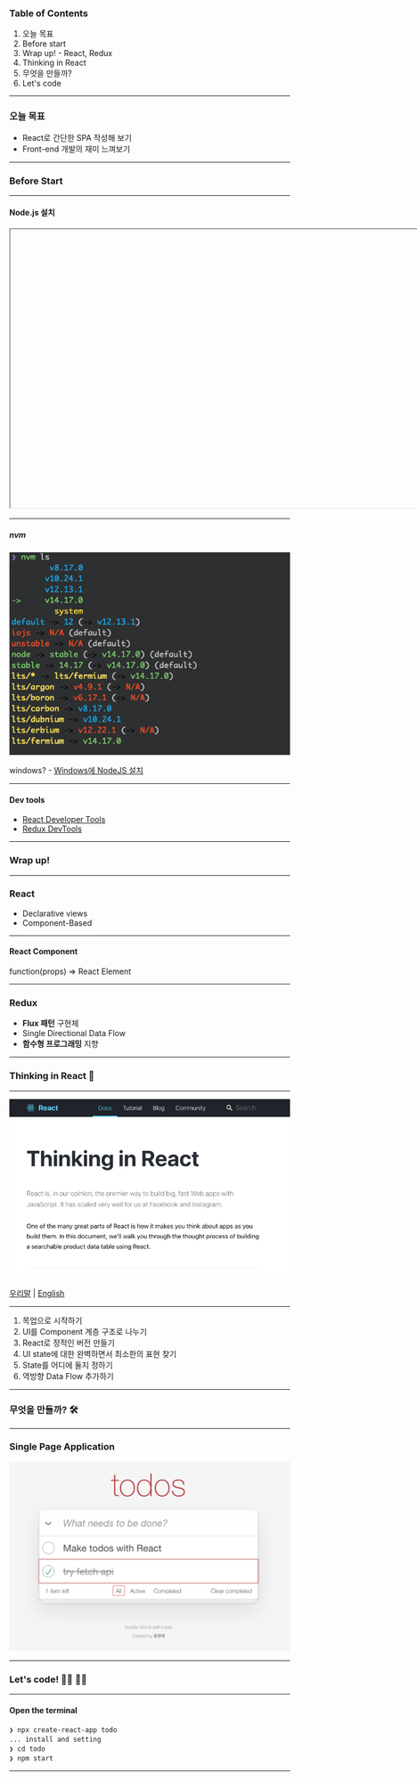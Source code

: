 ### Table of Contents

1. 오늘 목표
1. Before start
1. Wrap up! - React, Redux
1. Thinking in React
1. 무엇을 만들까?
1. Let's code

-----

### 오늘 목표

- React로 간단한 SPA 작성해 보기 <!-- .element: class="fragment" -->
- Front-end 개발의 재미 느껴보기 <!-- .element: class="fragment" -->

-----

### Before Start

-----

#### Node.js 설치

<iframe
  data-src="https://nodejs.org/ko/about/releases/"
  data-preload
  width="1200px"
  height="500px"
></iframe>

-----

##### nvm

![](./images/nvm.png) <!-- .element: style="height:450px" -->

windows? - [Windows에 NodeJS 설치](https://docs.microsoft.com/ko-kr/windows/dev-environment/javascript/nodejs-on-windows)

-----

#### Dev tools

- [React Developer Tools](https://chrome.google.com/webstore/detail/react-developer-tools/fmkadmapgofadopljbjfkapdkoienihi?hl=ko)
- [Redux DevTools](https://chrome.google.com/webstore/detail/redux-devtools/lmhkpmbekcpmknklioeibfkpmmfibljd?hl=ko)

-----

### Wrap up!

-----

### React

- Declarative views <!-- .element: class="fragment" -->
- Component-Based <!-- .element: class="fragment" -->

-----

#### React Component

<p class="fragment white">
  function(props)
  <span class="fragment"> => </span>
  <span class="fragment">React Element</span>
</p>

-----

### Redux

- <!-- .element: class="fragment" --> <strong class="yellow">Flux 패턴</strong> 구현체
- <!-- .element: class="fragment" --> Single Directional Data Flow
- <!-- .element: class="fragment" --> <strong class="yellow">함수형 프로그래밍</strong> 지향

-----

### Thinking in React 🤔

-----

![](./images/thinking-in-react.png) <!-- .element: style="height:600px" -->

[우리말](https://ko.reactjs.org/docs/thinking-in-react.html) | [English](https://reactjs.org/docs/thinking-in-react.html)

-----

1. 목업으로 시작하기 <!-- .element: class="fragment highlight-current-yellow" -->
2. UI를 Component 계층 구조로 나누기 <!-- .element: class="fragment highlight-current-yellow" -->
3. React로 정적인 버전 만들기 <!-- .element: class="fragment highlight-current-yellow" -->
4. UI state에 대한 완벽하면서 최소한의 표현 찾기 <!-- .element: class="fragment highlight-current-yellow" -->
5. State를 어디에 둘지 정하기 <!-- .element: class="fragment highlight-current-yellow" -->
6. 역방향 Data Flow 추가하기 <!-- .element: class="fragment highlight-current-yellow" -->

-----

### 무엇을 만들까? 🛠

-----

### Single Page Application

![](./images/todo.png)

-----

### Let's code! 👨‍💻 👩‍💻

-----

#### Open the terminal

```sh [1|2|3|4]
❯ npx create-react-app todo
... install and setting
❯ cd todo
❯ npm start
```

-----

<!-- .slide:data-background-iframe="http://localhost:3000/" -->
